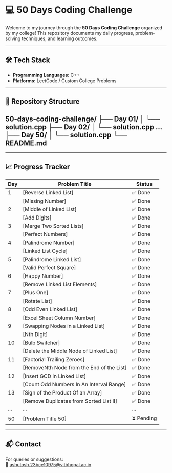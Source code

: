 # 💻 50 Days Coding Challenge

Welcome to my journey through the **50 Days Coding Challenge** organized by my college! This repository documents my daily progress, problem-solving techniques, and learning outcomes.

---

## 🛠️ Tech Stack

- **Programming Languages:** C++  
- **Platforms:** LeetCode / Custom College Problems

---

## 📂 Repository Structure

50-days-coding-challenge/
├── Day 01/
│ └── solution.cpp
├── Day 02/
│ └── solution.cpp
...
├── Day 50/
│ └── solution.cpp
└── README.md
---

---

## 📈 Progress Tracker

| Day | Problem Title                            | Status     |
|-----|------------------------------------------|------------|
| 1   | [Reverse Linked List]                    | ✅ Done    |
|     | [Missing Number]                         | ✅ Done    |
| 2   | [Middle of Linked List]                  | ✅ Done    |
|     | [Add Digits]                             | ✅ Done    |
| 3   | [Merge Two Sorted Lists]                 | ✅ Done    |
|     | [Perfect Numbers]                        | ✅ Done    |
| 4   | [Palindrome Number]                      | ✅ Done    |
|     | [Linked List Cycle]                      | ✅ Done    |
| 5   | [Palindrome Linked List]                 | ✅ Done    |
|     | [Valid Perfect Square]                   | ✅ Done    |
| 6   | [Happy Number]                           | ✅ Done    |
|     | [Remove Linked List Elements]            | ✅ Done    |
| 7   | [Plus One]                               | ✅ Done    |
|     | [Rotate List]                            | ✅ Done    |
| 8   | [Odd Even Linked List]                   | ✅ Done    |
|     | [Excel Sheet Column Number]              | ✅ Done    |
| 9   | [Swapping Nodes in a Linked List]        | ✅ Done    |
|     | [Nth Digit]                              | ✅ Done    |
| 10  | [Bulb Switcher]                          | ✅ Done    |
|     | [Delete the Middle Node of Linked List]  | ✅ Done    |
| 11  | [Factorial Trailing Zeroes]              | ✅ Done    |
|     | [RemoveNth Node from the End of the List]| ✅ Done    |
| 12  | [Insert GCD in Linked List]              | ✅ Done    |
|     | [Count Odd Numbers In An Interval Range] | ✅ Done    |
| 13  | [Sign of the Product Of an Array]        | ✅ Done    |
|     | [Remove Duplicates from Sorted List II]  | ✅ Done    |
| ... | ...                                      | ...        |
| 50  | [Problem Title 50]                       | ⏳ Pending |


---


## 📬 Contact

For queries or suggestions:  
📧 ashutosh.23bce10975@vitbhopal.ac.in
  
